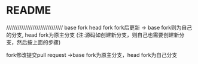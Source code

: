 # README


//////////////////////////////
base fork  head fork
fork后更新 -> base fork则为自己的分支, head fork为原主分支
(注:源码如创建新分支，则自己也需要创建新分支，然后按上面的步骤)

fork修改提交pull request ->base fork为原主分支，head fork为自己分支




